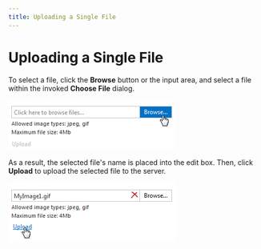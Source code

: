 ```yaml
---
title: Uploading a Single File
---
```

# Uploading a Single File
To select a file, click the **Browse** button or the input area, and select a file within the invoked **Choose File** dialog.

![ASPxUploadControl-Selecting](../../images/img9004.png)

As a result, the selected file's name is placed into the edit box. Then, click **Upload** to upload the selected file to the server.

![EUD_Upload](../../images/img22638.png)